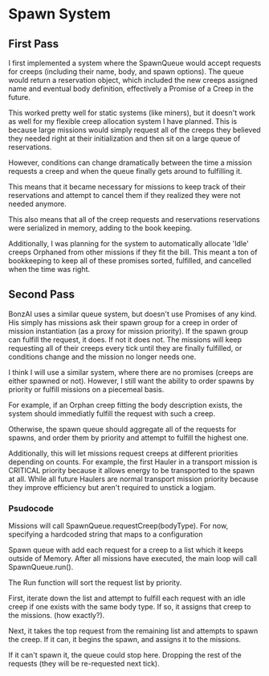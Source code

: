 # Spawn System

## First Pass

I first implemented a system where the SpawnQueue would accept requests for creeps (including their name, body, and spawn options). The queue would return a reservation object, which included the new creeps assigned name and eventual body definition, effectively a Promise of a Creep in the future.

This worked pretty well for static systems (like miners), but it doesn't work as well for my flexible creep allocation system I have planned. This is because large missions would simply request all of the creeps they believed they needed right at their initialization and then sit on a large queue of reservations.

However, conditions can change dramatically between the time a mission requests a creep and when the queue finally gets around to fulfilling it.

This means that it became necessary for missions to keep track of their reservations and attempt to cancel them if they realized they were not needed anymore.

This also means that all of the creep requests and reservations reservations were serialized in memory, adding to the book keeping.

Additionally, I was planning for the system to automatically allocate 'Idle' creeps Orphaned from other missions if they fit the bill. This meant a ton of bookkeeping to keep all of these promises sorted, fulfilled, and cancelled when the time was right.


## Second Pass

BonzAI uses a similar queue system, but doesn't use Promises of any kind. His simply has missions ask their spawn group for a creep in order of mission instantiation (as a proxy for mission priority). If the spawn group can fulfill the request, it does. If not it does not. The missions will keep requesting all of their creeps every tick until they are finally fulfilled, or conditions change and the mission no longer needs one.

I think I will use a similar system, where there are no promises (creeps are either spawned or not). However, I still want the ability to order spawns by priority or fulfill missions on a piecemeal basis.

For example, if an Orphan creep fitting the body description exists, the system should immediatly fulfill the request with such a creep.

Otherwise, the spawn queue should aggregate all of the requests for spawns, and order them by priority and attempt to fulfill the highest one.

Additionally, this will let missions request creeps at different priorities depending on counts. For example, the first Hauler in a transport mission is CRITICAL priority because it allows energy to be transported to the spawn at all. While all future Haulers are normal transport mission priority because they improve efficiency but aren't required to unstick a logjam.

### Psudocode

Missions will call SpawnQueue.requestCreep(bodyType). For now, specifying a hardcoded string that maps to a configuration

Spawn queue with add each request for a creep to a list which it keeps outside of Memory. After all missions have executed, the main loop will call SpawnQueue.run().

The Run function will sort the request list by priority.

First, iterate down the list and attempt to fulfill each request with an idle creep if one exists with the same body type. If so, it assigns that creep to the missions. (how exactly?).

Next, it takes the top request from the remaining list and attempts to spawn the creep. If it can, it begins the spawn, and assigns it to the missions.

If it can't spawn it, the queue could stop here. Dropping the rest of the requests (they will be re-requested next tick).
